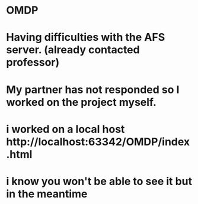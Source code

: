 # OMDP
# Having difficulties with the AFS server. (already contacted professor)
# My partner has not responded so I worked on the project myself. 
# i worked on a local host http://localhost:63342/OMDP/index.html
# i know you won't be able to see it but in the meantime
